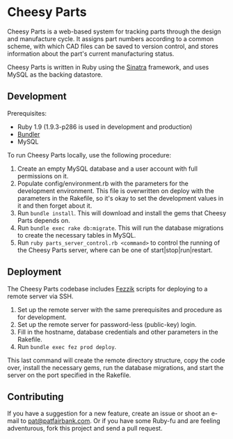 Cheesy Parts
============

Cheesy Parts is a web-based system for tracking parts through the design and manufacture cycle. It assigns
part numbers according to a common scheme, with which CAD files can be saved to version control, and stores
information about the part's current manufacturing status.

Cheesy Parts is written in Ruby using the [Sinatra](http://sinatrarb.com) framework, and uses MySQL as the
backing datastore.

## Development

Prerequisites:

* Ruby 1.9 (1.9.3-p286 is used in development and production)
* [Bundler](http://gembundler.com)
* MySQL

To run Cheesy Parts locally, use the following procedure:

1. Create an empty MySQL database and a user account with full permissions on it.
1. Populate config/environment.rb with the parameters for the development environment. This file is
overwritten on deploy with the parameters in the Rakefile, so it's okay to set the development values in it
and then forget about it.
1. Run `bundle install`. This will download and install the gems that Cheesy Parts depends on.
1. Run `bundle exec rake db:migrate`. This will run the database migrations to create the necessary tables in
MySQL.
1. Run `ruby parts_server_control.rb <command>` to control the running of the Cheesy Parts server, where
<command> can be one of start|stop|run|restart.

## Deployment

The Cheesy Parts codebase includes [Fezzik](https://github.com/dmacdougall/fezzik) scripts for deploying to
a remote server via SSH.

1. Set up the remote server with the same prerequisites and procedure as for development.
1. Set up the remote server for password-less (public-key) login.
1. Fill in the hostname, database credentials and other parameters in the Rakefile.
1. Run `bundle exec fez prod deploy`.

This last command will create the remote directory structure, copy the code over, install the necessary gems,
run the database migrations, and start the server on the port specified in the Rakefile.

## Contributing

If you have a suggestion for a new feature, create an issue or shoot an e-mail to
[pat@patfairbank.com](mailto:pat@patfairbank.com). Or if you have some Ruby-fu and are feeling adventurous,
fork this project and send a pull request.
